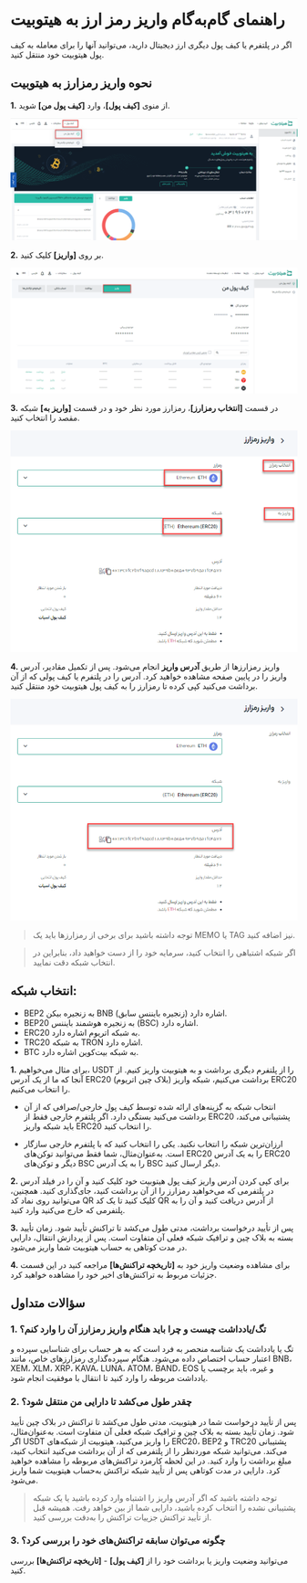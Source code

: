 # راهنمای گام‌به‌گام واریز رمز ارز به هیتوبیت 

اگر در پلتفرم یا کیف پول دیگری ارز دیجیتال دارید، می‌توانید آنها را برای معامله به کیف پول هیتوبیت خود منتقل کنید.


## نحوه واریز رمزارز به هیتوبیت

**1.** از منوی **[کیف پول]**، وارد **[کیف پول من]** شوید.

![کیف پول من](How-to-Deposit-Crypto-to-Hitobit1.png)

**2.** بر روی **[واریز]** کلیک کنید.

![گزینه واریز ارز دیجیتال](desposit-crypto.png)

**3.** در قسمت **[انتخاب رمزارز]**، رمزارز مورد نظر خود و در قسمت **[واریز به]**  شبکه مقصد را انتخاب کنید.

![صفحه واریز ارز دیجیتال](How-to-Deposit-Crypto-to-Hitobit3.png)

**4.** واریز رمزارزها از طریق **آدرس واریز** انجام می‌شود. پس از تکمیل مقادیر، آدرس واریز را در پایین صفحه مشاهده خواهید کرد. آدرس را در پلتفرم یا کیف پولی که از آن برداشت می‌کنید کپی کرده تا رمزارز را به کیف پول هیتوبیت خود منتقل کنید.


![photo](How-to-Deposit-Crypto-to-Hitobit4.png)


> توجه داشته باشید برای برخی از رمزارزها باید یک MEMO  یا TAG نیز اضافه کنید.

>  اگر شبکه اشتباهی را انتخاب کنید، سرمایه خود را از دست خواهید داد، بنابراین در انتخاب شبکه دقت نمایید.	

## انتخاب شبکه:

- BEP2 به زنجیره بیکن BNB (زنجیره بایننس سابق) اشاره دارد.
- BEP20 به زنجیره هوشمند بایننس (BSC) اشاره دارد.
- ERC20 به شبکه اتریوم اشاره دارد.
- TRC20 به شبکه TRON اشاره دارد.
- BTC به شبکه بیت‌کوین اشاره دارد.

**1.**	برای مثال می‌خواهیم، USDT را از پلتفرم دیگری برداشت و به هیتوبیت واریز کنیم. از آنجا که ما از یک آدرس ERC20 (بلاک چین اتریوم) برداشت می‌کنیم، شبکه واریز ERC20 را انتخاب می‌کنیم.

- انتخاب شبکه به گزینه‌های ارائه شده توسط کیف پول خارجی/صرافی که از آن برداشت می‌کنید بستگی دارد. اگر پلتفرم خارجی فقط از ERC20 پشتیبانی می‌کند، باید شبکه واریز ERC20 را انتخاب کنید.

- ارزان‌ترین شبکه را انتخاب نکنید. یکی را انتخاب کنید که با پلتفرم خارجی سازگار است. به‌عنوان‌مثال، شما فقط می‌توانید توکن‌های ERC20 را به یک آدرس ERC20 دیگر و توکن‌های BSC را به یک آدرس BSC دیگر ارسال کنید.

**2.**	برای کپی کردن آدرس واریز کیف پول هیتوبیت خود کلیک کنید و آن را در فیلد آدرس در پلتفرمی که می‌خواهید رمزارز را از آن برداشت کنید، جای‌گذاری کنید.
همچنین، می‌توانید روی نماد کد QR کلیک کنید تا یک کد QR از آدرس دریافت کنید و آن را به پلتفرمی که خارج می‌کنید وارد کنید.

**3.**	پس از تأیید درخواست برداشت، مدتی طول می‌کشد تا تراکنش تأیید شود. زمان تأیید بسته به بلاک چین و ترافیک شبکه فعلی آن متفاوت است.
پس از پردازش انتقال، دارایی  در مدت کوتاهی  به حساب هیتوبیت شما واریز می‌شود.

**4.**	برای مشاهده وضعیت واریز خود به **[تاریخچه تراکنش‌ها]** مراجعه کنید در این قسمت جزئیات مربوط به تراکنش‌های اخیر خود را مشاهده خواهید کرد.

## سؤالات متداول

### 1.	تگ/یادداشت چیست و چرا باید هنگام واریز رمزارز آن را وارد کنم؟

تگ یا یادداشت یک شناسه منحصر به فرد است که به هر حساب برای شناسایی سپرده و اعتبار حساب اختصاص داده می‌شود. هنگام سپرده‌گذاری رمزارزهای خاص، مانند BNB، XEM، XLM، XRP، KAVA، LUNA، ATOM، BAND، EOS و غیره، باید برچسب یا یادداشت مربوطه را وارد کنید تا انتقال با موفقیت انجام شود.

### 2.	چقدر طول می‌کشد تا دارایی من منتقل شود؟

پس از تأیید درخواست شما در هیتوبیت، مدتی طول می‌کشد تا تراکنش در بلاک چین تأیید شود. زمان تأیید بسته به بلاک چین و ترافیک شبکه فعلی آن متفاوت است. 
به‌عنوان‌مثال، اگر USDT را واریز می‌کنید، هیتوبیت از شبکه‌های ERC20، BEP2 و TRC20 پشتیبانی می‌کند. می‌توانید شبکه موردنظر را از پلتفرمی که از آن برداشت می‌کنید انتخاب کنید، مبلغ برداشت را وارد کنید. در این لحظه کارمزد تراکنش‌های مربوطه را مشاهده خواهید کرد.
دارایی در مدت کوتاهی پس از تأیید شبکه تراکنش به‌حساب هیتوبیت شما واریز می‌شود.

> توجه داشته باشید که اگر آدرس واریز را اشتباه وارد کرده باشید یا یک شبکه پشتیبانی نشده را انتخاب کرده باشید، دارایی شما از بین خواهد رفت. همیشه قبل از تأیید تراکنش جزییات تراکنش را به‌دقت بررسی کنید.

### 3.	 چگونه می‌توان سابقه تراکنش‌های خود را بررسی کرد؟

می‌توانید وضعیت واریز یا برداشت خود را از **[کیف پول]** - **[تاریخچه تراکنش‌ها]** بررسی کنید.

